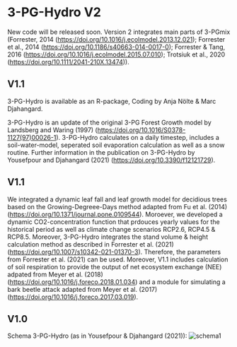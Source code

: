 # 3-PG-Hydro V2
New code will be released soon.
Version 2 integrates main parts of 3-PGmix (Forrester, 2014 (https://doi.org/10.1016/j.ecolmodel.2013.12.021); Forrester et al., 2014 (https://doi.org/10.1186/s40663-014-0017-0); Forrester & Tang, 2016 (https://doi.org/10.1016/j.ecolmodel.2015.07.010); Trotsiuk et al., 2020 (https://doi.org/10.1111/2041-210X.13474)).

## V1.1
3-PG-Hydro is available as an R-package, Coding by Anja Nölte & Marc Djahangard.

3-PG-Hydro is an update of the original 3-PG Forest Growth model by Landsberg and Waring (1997) (https://doi.org/10.1016/S0378-1127(97)00026-1). 3-PG-Hydro calculates on a daily timestep, includes a soil-water-model, seperated soil evaporation calculation as well as a snow routine. Further information in the publication on 3-PG-Hydro by Yousefpour and Djahangard (2021) (https://doi.org/10.3390/f12121729).

## V1.1

We integrated a dynamic leaf fall and leaf growth model for decidious trees based on the Growing-Degreee-Days method adapted from Fu et al. (2014) (https://doi.org/10.1371/journal.pone.0109544). Moroever, we developed a dynamic CO2-concentration function that prdouces yearly values for the historical period as well as climate change scenarios RCP2.6, RCP4.5 & RCP8.5. Moreover, 3-PG-Hydro integrates the stand volume & height calculation method as described in Forrester et al. (2021) (https://doi.org/10.1007/s10342-021-01370-3). Therefore, the parameters from Forrester et al. (2021) can be used.
Moreover, V1.1 includes calculation of soil respiration to provide the output of net ecosystem exchange (NEE) adpated from Meyer et al. (2018) (https://doi.org/10.1016/j.foreco.2018.01.034) and a module for simulating a bark beetle attack adapted from Meyer et al. (2017) (https://doi.org/10.1016/j.foreco.2017.03.019).

## V1.0

Schema 3-PG-Hydro (as in Yousefpour & Djahangard (2021)):
![schema1](https://user-images.githubusercontent.com/122866605/213461877-833bb89d-31b6-4ca1-99d3-ef30e7fcff4f.png)

